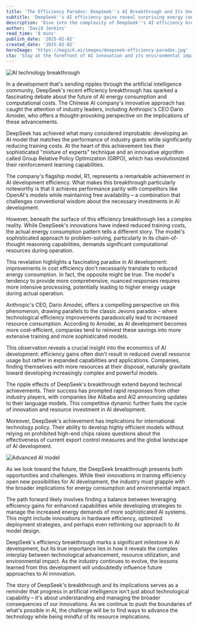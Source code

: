 ```yaml
---
title: 'The Efficiency Paradox: DeepSeek''s AI Breakthrough and Its Unexpected Energy Implications'
subtitle: 'DeepSeek''s AI efficiency gains reveal surprising energy consumption paradox'
description: 'Dive into the complexity of DeepSeek''s AI efficiency breakthrough and its unintended implications for energy consumption, exploring how advancements that reduce costs can paradoxically increase computational resource demands.'
author: 'David Jenkins'
read_time: '8 mins'
publish_date: '2025-02-02'
created_date: '2025-02-02'
heroImage: 'https://magick.ai/images/deepseek-efficiency-paradox.jpg'
cta: 'Stay at the forefront of AI innovation and its environmental impact. Follow us on LinkedIn at MagickAI for regular insights into the evolving landscape of artificial intelligence.'
---
```


![AI technology breakthrough](https://i.magick.ai/PIXE/1738519812369_magick_img.webp)

In a development that's sending ripples through the artificial intelligence community, DeepSeek's recent efficiency breakthrough has sparked a fascinating debate about the future of AI energy consumption and computational costs. The Chinese AI company's innovative approach has caught the attention of industry leaders, including Anthropic's CEO Dario Amodei, who offers a thought-provoking perspective on the implications of these advancements.

DeepSeek has achieved what many considered improbable: developing an AI model that matches the performance of industry giants while significantly reducing training costs. At the heart of this achievement lies their sophisticated "mixture of experts" technique and an innovative algorithm called Group Relative Policy Optimization (GRPO), which has revolutionized their reinforcement learning capabilities.

The company's flagship model, R1, represents a remarkable achievement in AI development efficiency. What makes this breakthrough particularly noteworthy is that it achieves performance parity with competitors like OpenAI's models while maintaining free availability – a combination that challenges conventional wisdom about the necessary investments in AI development.

However, beneath the surface of this efficiency breakthrough lies a complex reality. While DeepSeek's innovations have indeed reduced training costs, the actual energy consumption pattern tells a different story. The model's sophisticated approach to problem-solving, particularly in its chain-of-thought reasoning capabilities, demands significant computational resources during operation.

This revelation highlights a fascinating paradox in AI development: improvements in cost efficiency don't necessarily translate to reduced energy consumption. In fact, the opposite might be true. The model's tendency to provide more comprehensive, nuanced responses requires more intensive processing, potentially leading to higher energy usage during actual operation.

Anthropic's CEO, Dario Amodei, offers a compelling perspective on this phenomenon, drawing parallels to the classic Jevons paradox – where technological efficiency improvements paradoxically lead to increased resource consumption. According to Amodei, as AI development becomes more cost-efficient, companies tend to reinvest these savings into more extensive training and more sophisticated models.

This observation reveals a crucial insight into the economics of AI development: efficiency gains often don't result in reduced overall resource usage but rather in expanded capabilities and applications. Companies, finding themselves with more resources at their disposal, naturally gravitate toward developing increasingly complex and powerful models.

The ripple effects of DeepSeek's breakthrough extend beyond technical achievements. Their success has prompted rapid responses from other industry players, with companies like Alibaba and AI2 announcing updates to their language models. This competitive dynamic further fuels the cycle of innovation and resource investment in AI development.

Moreover, DeepSeek's achievement has implications for international technology policy. Their ability to develop highly efficient models without relying on prohibited high-end chips raises questions about the effectiveness of current export control measures and the global landscape of AI development.

![Advanced AI model](https://i.magick.ai/PIXE/1738519812364_magick_img.webp)

As we look toward the future, the DeepSeek breakthrough presents both opportunities and challenges. While their innovations in training efficiency open new possibilities for AI development, the industry must grapple with the broader implications for energy consumption and environmental impact.

The path forward likely involves finding a balance between leveraging efficiency gains for enhanced capabilities while developing strategies to manage the increased energy demands of more sophisticated AI systems. This might include innovations in hardware efficiency, optimized deployment strategies, and perhaps even rethinking our approach to AI model design.

DeepSeek's efficiency breakthrough marks a significant milestone in AI development, but its true importance lies in how it reveals the complex interplay between technological advancement, resource utilization, and environmental impact. As the industry continues to evolve, the lessons learned from this development will undoubtedly influence future approaches to AI innovation.

The story of DeepSeek's breakthrough and its implications serves as a reminder that progress in artificial intelligence isn't just about technological capability – it's about understanding and managing the broader consequences of our innovations. As we continue to push the boundaries of what's possible in AI, the challenge will be to find ways to advance the technology while being mindful of its resource implications.